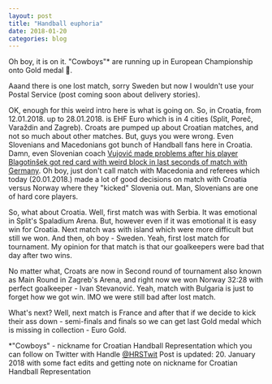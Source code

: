 ```yaml
---
layout: post
title: "Handball euphoria"
date: 2018-01-20
categories: blog
---
```

Oh boy, it is on it. "Cowboys"* are running up in European Championship onto Gold medal 🏅.

Aaand there is one lost match, sorry Sweden but now I wouldn't use your Postal Service (post coming soon about delivery stories).

OK, enough for this weird intro here is what is going on. So, in Croatia, from 12.01.2018. up to 28.01.2018. is EHF Euro which is in 4 cities (Split, Poreč, Varaždin and Zagreb). Croats are pumped up about Croatian matches, and not so much about other matches. But, guys you were wrong. Even Slovenians and Macedonians got bunch of Handball fans here in Croatia. Damn, even Slovenian coach <a href="http://cro2018.ehf-euro.com/newsdetail/reichmanns-penalty-secures-lucky-draw-for-germany/" target="_blank" rel="noopener">Vujović made problems after his player Blagotinšek got red card with weird block in last seconds of match with Germany</a>. Oh boy, just don't call match with Macedonia and referees which today (20.01.2018.) made a lot of good decisions on match with Croatia versus Norway where they "kicked" Slovenia out. Man, Slovenians are one of hard core players.

So, what about Croatia. Well, first match was with Serbia. It was emotional in Split's Spaladium Arena. But, however even if it was emotional it is easy win for Croatia. Next match was with island which were more difficult but still we won. And then, oh boy - Sweden. Yeah, first lost match for tournament. My opinion for that match is that our goalkeepers were bad that day after two wins.

No matter what, Croats are now in Second round of tournament also known as Main Round in Zagreb's Arena, and right now we won Norway 32:28 with perfect goalkeeper - Ivan Stevanović. Yeah, match with Bulgaria is just to forget how we got win. IMO we were still bad after lost match.

What's next? Well, next match is France and after that if we decide to kick their ass down - semi-finals and finals so we can get last Gold medal which is missing in collection - Euro Gold.

*"Cowboys" - nickname for Croatian Handball Representation which you can follow on Twitter with Handle <a href="https://twitter.com/HRStwitt" target="_blank" rel="noopener">@HRSTwit</a>
Post is updated: 20. January 2018 with some fact edits and getting note on nickname for Croatian Handball Representation